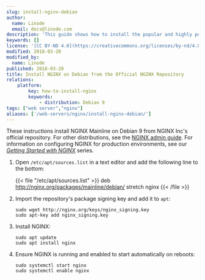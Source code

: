```yaml
---
slug: install-nginx-debian
author:
  name: Linode
  email: docs@linode.com
description: 'This guide shows how to install the popular and highly performant web server Nginx on your Linode server running the Linux Operating System.'
keywords: []
license: '[CC BY-ND 4.0](https://creativecommons.org/licenses/by-nd/4.0)'
modified: 2018-03-20
modified_by:
  name: Linode
published: 2018-03-20
title: Install NGINX on Debian from the Official NGINX Repository
relations:
    platform:
        key: how-to-install-nginx
        keywords:
            - distribution: Debian 9
tags: ["web server","nginx"]
aliases: ['/web-servers/nginx/install-nginx-debian/']
---
```


These instructions install NGINX Mainline on Debian 9 from NGINX Inc's official repository. For other distributions, see the [NGINX admin guide](https://docs.nginx.com/nginx/admin-guide/installing-nginx/installing-nginx-open-source/#installing-a-prebuilt-package). For information on configuring NGINX for production environments, see our *[Getting Started with NGINX](/docs/guides/getting-started-with-nginx-part-1-installation-and-basic-setup/)* series.

1.  Open `/etc/apt/sources.list` in a text editor and add the following line to the bottom:

    {{< file "/etc/apt/sources.list" >}}
deb http://nginx.org/packages/mainline/debian/ stretch nginx
{{< /file >}}

2.  Import the repository's package signing key and add it to `apt`:

        sudo wget http://nginx.org/keys/nginx_signing.key
        sudo apt-key add nginx_signing.key

3.  Install NGINX:

        sudo apt update
        sudo apt install nginx

4.  Ensure NGINX is running and enabled to start automatically on reboots:

        sudo systemctl start nginx
        sudo systemctl enable nginx
